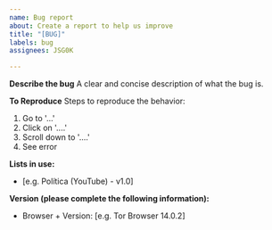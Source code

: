 ```yaml
---
name: Bug report
about: Create a report to help us improve
title: "[BUG]"
labels: bug
assignees: JSG0K

---
```


**Describe the bug**
A clear and concise description of what the bug is.

**To Reproduce**
Steps to reproduce the behavior:
1. Go to '...'
2. Click on '....'
3. Scroll down to '....'
4. See error

**Lists in use:**
- [e.g. Política (YouTube) - v1.0]

**Version (please complete the following information):**
 - Browser + Version: [e.g. Tor Browser 14.0.2]
